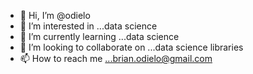 - 👋 Hi, I’m @odielo
- 👀 I’m interested in ...data science
- 🌱 I’m currently learning ...data science 
- 💞️ I’m looking to collaborate on ...data science libraries
- 📫 How to reach me ...brian.odielo@gmail.com

<!---
odielo/odielo is a ✨ special ✨ repository because its `README.md` (this file) appears on your GitHub profile.
You can click the Preview link to take a look at your changes.
--->
